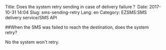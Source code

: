 Title: Does the system retry sending in case of delivery failure？
Date: 2017-10-31 14:04
Slug: sms-sending-retry
Lang: en
Category: EZSMS:SMS delivery service/SMS API

##When the SMS was failed to reach the destination, does the system retry?

No the system won't retry.
